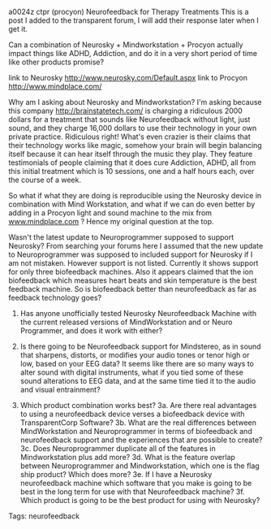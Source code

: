 a0024z ctpr
(procyon)
Neurofeedback for Therapy Treatments
This is a post I added to the transparent forum, I will add their response later when I get it.

Can a combination of Neurosky + Mindworkstation + Procyon actually impact things like ADHD, Addiction, and do it in a very short period of time like other products promise? 

link to Neurosky http://www.neurosky.com/Default.aspx
link to Procyon http://www.mindplace.com/

Why am I asking about Neurosky and Mindworkstation?
I'm asking because this company http://brainstatetech.com/ is charging a ridiculous 2000 dollars for a treatment that sounds like Neurofeedback without light, just sound, and they charge 16,000 dollars to use their technology in your own private practice. Ridiculous right! What's even crazier is their claims that their technology works like magic, somehow your brain will begin balancing itself because it can hear itself through the music they play. They feature testimonials of people claiming that it does cure Addiction, ADHD, all from this initial treatment which is 10 sessions, one and a half hours each, over the course of a week.

So what if what they are doing is reproducible using the Neurosky device in combination with Mind Workstation, and what if we can do even better by adding in a Procyon light and sound machine to the mix from www.mindplace.com ? Hence my original question at the top.

Wasn't the latest update to Neuroprogrammer supposed to support Neurosky?
From searching your forums here I assumed that the new update to Neuroprogrammer was supposed to included support for Neurosky if I am not mistaken. However support is not listed. Currently it shows support for only three biofeedback machines. Also it appears claimed that the ion biofeedback which measures heart beats and skin temperature is the best feedback machine. So is biofeedback better than neurofeedback as far as feedback technology goes?

1. Has anyone unofficially tested Neurosky Neurofeedback Machine with the current released versions of MindWorkstation and or Neuro Programmer, and does it work with either?

2. Is there going to be Neurofeedback support for Mindstereo, as in sound that sharpens, distorts, or modifies your audio tones or tenor high or low, based on your EEG data? It seems like there are so many ways to alter sound with digital instruments, what if you tied some of these sound alterations to EEG data, and at the same time tied it to the audio and visual entrainment?

3. Which product combination works best?
    3a. Are there real advantages to using a neurofeedback device verses a biofeedback device with TransparentCorp Software?
    3b. What are the real differences between MindWorkstation and Neuroprogrammer in terms of biofeedback and neurofeedback support and the experiences that are possible to create?
    3c. Does Neuroprogrammer duplicate all of the features in Mindworkstation plus add more?
    3d. What is the feature overlap between Neuroprogrammer and Mindworkstation, which one is the flag ship product? Which does more?
    3e. If I have a Neurosky neurofeedback machine which software that you make is going to be best in the long term for use with that Neurofeedback machine?
    3f. Which product is going to be the best product for using with Neurosky?




Tags:
  neurofeedback
